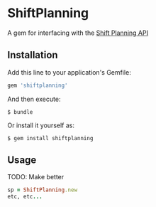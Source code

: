 # ShiftPlanning

A gem for interfacing with the [Shift Planning API](https://www.shiftplanning.com/api/)

## Installation

Add this line to your application's Gemfile:

```ruby
gem 'shiftplanning'
```

And then execute:

    $ bundle

Or install it yourself as:

    $ gem install shiftplanning

## Usage

TODO: Make better
```ruby
sp = ShiftPlanning.new
etc, etc...
```
